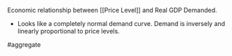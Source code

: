 Economic relationship between [[Price Level]] and Real GDP Demanded.
- Looks like a completely normal demand curve. Demand is inversely and linearly proportional to price levels.

#aggregate